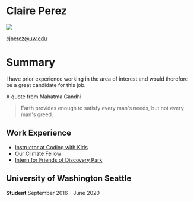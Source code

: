 # Claire Perez
<img src = "https://media-exp1.licdn.com/dms/image/C5603AQHrW3u8RJ74PQ/profile-displayphoto-shrink_200_200/0?e=1591228800&v=beta&t=FID4oHq9yP7qG_S1Pep56LTn4adz-WhMHofIJqClSms">

cjperez@uw.edu

# Summary
I have prior experience working in the area of interest and would therefore be
a great candidate for this job.

A quote from Mahatma Gandhi
<blockquote cite = "https://www.goodreads.com/quotes/tag/environment">
Earth provides enough to satisfy every man's needs, but not every man's greed.
</blockquote>

## Work Experience
- <a href = " https://www.codingwithkids.com">Instructor at Coding with Kids</a>
- Our Climate Fellow
- <a href = "https://www.fodp.org"> Intern for Friends of Discovery Park </a>

## University of Washington Seattle

**Student** September 2016 - June 2020
